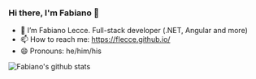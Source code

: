 ### Hi there, I'm Fabiano 👋

- 🔭 I’m Fabiano Lecce. Full-stack developer (.NET, Angular and more)
- 📫 How to reach me: https://flecce.github.io/
- 😄 Pronouns: he/him/his
                                                                                                             
![Fabiano's github stats](https://github-readme-stats.vercel.app/api?username=flecce&show_icons=true)
